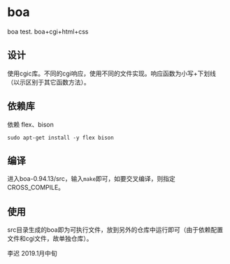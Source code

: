 # boa
boa test. boa+cgi+html+css

## 设计
使用cgic库。不同的cgi响应，使用不同的文件实现。响应函数为小写+下划线（以示区别于其它函数方法）。  

## 依赖库
依赖 flex、bison
```
sudo apt-get install -y flex bison
```

## 编译
进入boa-0.94.13/src，输入`make`即可，如要交叉编译，则指定CROSS_COMPILE。  

## 使用
src目录生成的boa即为可执行文件，放到另外的仓库中运行即可（由于依赖配置文件和cgi文件，故单独仓库）。

李迟 2019.1月中旬
